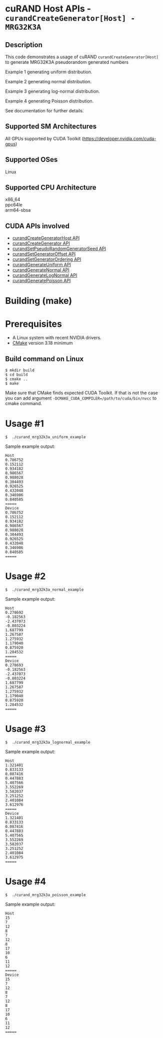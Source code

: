 # cuRAND Host APIs - `curandCreateGenerator[Host] - MRG32K3A`

## Description

This code demonstrates a usage of cuRAND `curandCreateGenerator[Host]` to generate MRG32K3A pseudorandom generated numbers

Example 1 generating uniform distribution.

Example 2 generating normal distribution.

Example 3 generating log-normal distribution.

Example 4 generating Poisson distribution.

See documentation for further details.

## Supported SM Architectures

All GPUs supported by CUDA Toolkit (https://developer.nvidia.com/cuda-gpus)  

## Supported OSes

Linux  

## Supported CPU Architecture

x86_64  
ppc64le  
arm64-sbsa

## CUDA APIs involved
- [curandCreateGeneratorHost API](https://docs.nvidia.com/cuda/curand/group__HOST.html#group__HOST_1g35b6e9396d5b54b52ba9053496ad4ff4)
- [curandCreateGenerator API](https://docs.nvidia.com/cuda/curand/group__HOST.html#group__HOST_1g56ff2b3cf7e28849f73a1e22022bcbfd)
- [curandSetPseudoRandomGeneratorSeed API](https://docs.nvidia.com/cuda/curand/group__HOST.html#group__HOST_1gbcd2982aa3d53571b8ad12d8188b139b)
- [curandSetGeneratorOffset API](https://docs.nvidia.com/cuda/curand/group__HOST.html#group__HOST_1gb21ba987f85486e552797206451b0939)
- [curandSetGeneratorOrdering API](https://docs.nvidia.com/cuda/curand/group__HOST.html#group__HOST_1gf1aa05715d726f94002d03237405fc5d)
- [curandGenerateUniform API](https://docs.nvidia.com/cuda/curand/group__HOST.html#group__HOST_1g5df92a7293dc6b2e61ea481a2069ebc2)
- [curandGenerateNormal API](https://docs.nvidia.com/cuda/curand/group__HOST.html#group__HOST_1gb9280e447ef04e1dec4611720bd0eb69)
- [curandGenerateLogNormal API](https://docs.nvidia.com/cuda/curand/group__HOST.html#group__HOST_1g3569cc960eb1a31357752fc813e21f49)
- [curandGeneratePoisson API](https://docs.nvidia.com/cuda/curand/group__HOST.html#group__HOST_1g425c7c13db4444e6150d159bb1417f05)

# Building (make)

# Prerequisites
- A Linux system with recent NVIDIA drivers.
- [CMake](https://cmake.org/download) version 3.18 minimum

## Build command on Linux
```
$ mkdir build
$ cd build
$ cmake ..
$ make
```
Make sure that CMake finds expected CUDA Toolkit. If that is not the case you can add argument `-DCMAKE_CUDA_COMPILER=/path/to/cuda/bin/nvcc` to cmake command.

# Usage #1
```
$  ./curand_mrg32k3a_uniform_example
```

Sample example output:

```
Host
0.786752
0.152112
0.934182
0.986567
0.988028
0.304493
0.926525
0.432048
0.346986
0.840585
=====
Device
0.786752
0.152112
0.934182
0.986567
0.988028
0.304493
0.926525
0.432048
0.346986
0.840585
=====
```

# Usage #2
```
$  ./curand_mrg32k3a_normal_example
```

Sample example output:

```
Host
0.278692
-0.182563
-2.437073
-0.803224
1.687799
1.267587
1.275932
1.179040
0.875920
1.284532
=====
Device
0.278693
-0.182563
-2.437073
-0.803224
1.687799
1.267587
1.275932
1.179040
0.875920
1.284532
=====
```

# Usage #3
```
$  ./curand_mrg32k3a_lognormal_example
```

Sample example output:

```
Host
1.321401
0.833133
0.087416
0.447883
5.407566
3.552269
3.582037
3.251252
2.401084
3.612976
=====
Device
1.321401
0.833133
0.087416
0.447883
5.407565
3.552269
3.582037
3.251252
2.401084
3.612975
=====
```

# Usage #4
```
$  ./curand_mrg32k3a_poisson_example
```

Sample example output:

```
Host
15
7
12
8
7
12
8
17
10
6
11
12
=====
Device
15
7
12
8
7
12
8
17
10
6
11
12
=====
```